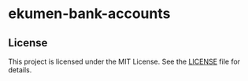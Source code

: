 # ekumen-bank-accounts


## License

This project is licensed under the MIT License. See the [LICENSE](LICENSE) file for details.